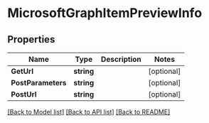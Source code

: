 # MicrosoftGraphItemPreviewInfo

## Properties

Name | Type | Description | Notes
------------ | ------------- | ------------- | -------------
**GetUrl** | **string** |  | [optional] 
**PostParameters** | **string** |  | [optional] 
**PostUrl** | **string** |  | [optional] 

[[Back to Model list]](../README.md#documentation-for-models) [[Back to API list]](../README.md#documentation-for-api-endpoints) [[Back to README]](../README.md)


